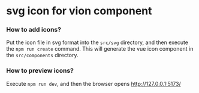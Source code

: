 # svg icon for vion component

### How to add icons?

Put the icon file in svg format into the `src/svg` directory, and then execute the `npm run create` command. This will generate the vue icon component in the `src/components` directory.

### How to preview icons?

Execute `npm run dev`, and then the browser opens http://127.0.0.1:5173/
